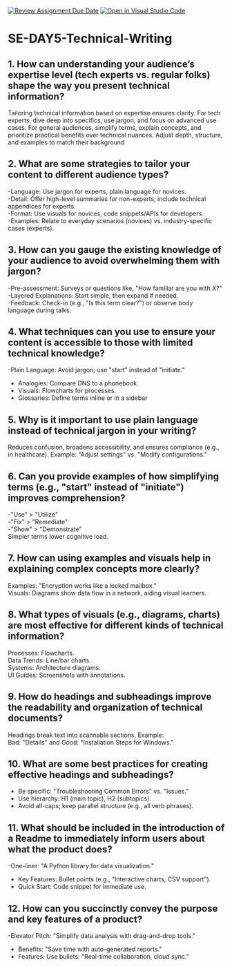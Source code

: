 [![Review Assignment Due Date](https://classroom.github.com/assets/deadline-readme-button-22041afd0340ce965d47ae6ef1cefeee28c7c493a6346c4f15d667ab976d596c.svg)](https://classroom.github.com/a/zsAR-pyY)
[![Open in Visual Studio Code](https://classroom.github.com/assets/open-in-vscode-2e0aaae1b6195c2367325f4f02e2d04e9abb55f0b24a779b69b11b9e10269abc.svg)](https://classroom.github.com/online_ide?assignment_repo_id=18473413&assignment_repo_type=AssignmentRepo)
# SE-DAY5-Technical-Writing
## 1. How can understanding your audience’s expertise level (tech experts vs. regular folks) shape the way you present technical information?
Tailoring technical information based on expertise ensures clarity. For tech experts, dive deep into specifics, use jargon, and focus on advanced use cases. For general audiences, simplify terms, explain concepts, and prioritize practical benefits over technical nuances. Adjust depth, structure, and examples to match their background
## 2. What are some strategies to tailor your content to different audience types?
-Language: Use jargon for experts, plain language for novices.  
-Detail: Offer high-level summaries for non-experts; include technical appendices for experts.  
-Format: Use visuals for novices, code snippets/APIs for developers.  
-Examples: Relate to everyday scenarios (novices) vs. industry-specific cases (experts).
## 3. How can you gauge the existing knowledge of your audience to avoid overwhelming them with jargon?
-Pre-assessment: Surveys or questions like, "How familiar are you with X?"  
-Layered Explanations: Start simple, then expand if needed.  
-Feedback: Check-in (e.g., "Is this term clear?") or observe body language during talks.
## 4. What techniques can you use to ensure your content is accessible to those with limited technical knowledge?
-Plain Language: Avoid jargon; use "start" instead of "initiate."  
- Analogies: Compare DNS to a phonebook.  
- Visuals: Flowcharts for processes.  
- Glossaries: Define terms inline or in a sidebar
## 5. Why is it important to use plain language instead of technical jargon in your writing?
Reduces confusion, broadens accessibility, and ensures compliance (e.g., in healthcare). Example: "Adjust settings" vs. "Modify configurations."
## 6. Can you provide examples of how simplifying terms (e.g., "start" instead of "initiate") improves comprehension?
-"Use" > "Utilize"  
-"Fix" > "Remediate"  
-"Show" > "Demonstrate"  
Simpler terms lower cognitive load.
## 7. How can using examples and visuals help in explaining complex concepts more clearly?
Examples: "Encryption works like a locked mailbox."  
Visuals: Diagrams show data flow in a network, aiding visual learners.
## 8. What types of visuals (e.g., diagrams, charts) are most effective for different kinds of technical information?
Processes: Flowcharts.  
Data Trends: Line/bar charts.  
Systems: Architecture diagrams.  
UI Guides: Screenshots with annotations.
## 9. How do headings and subheadings improve the readability and organization of technical documents?
Headings break text into scannable sections. Example:  
Bad: "Details" and Good: "Installation Steps for Windows."
## 10. What are some best practices for creating effective headings and subheadings?
- Be specific: "Troubleshooting Common Errors" vs. "Issues."  
- Use hierarchy: H1 (main topic), H2 (subtopics).  
- Avoid all-caps; keep parallel structure (e.g., all verb phrases).
## 11. What should be included in the introduction of a Readme to immediately inform users about what the product does?
-One-liner: "A Python library for data visualization."  
- Key Features: Bullet points (e.g., "Interactive charts, CSV support").  
- Quick Start: Code snippet for immediate use.
## 12. How can you succinctly convey the purpose and key features of a product?
-Elevator Pitch: "Simplify data analysis with drag-and-drop tools."  
- Benefits: "Save time with auto-generated reports."  
- Features: Use bullets: "Real-time collaboration, cloud sync."

